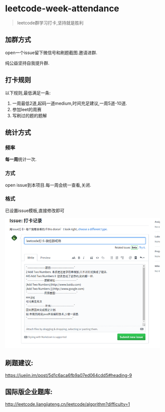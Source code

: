 # leetcode-week-attendance
> leetcode群学习打卡,坚持就是胜利

## 加群方式

open一个issue留下微信号和刷题截图.邀请进群.

纯公益坚持自我提升群.

##  打卡规则

以下规则,最低满足一条:

1. 一周最低2道,起码一道medium,时间充足建议,一周5道-10道.
2. 参加leet的周赛
3. 写刷过的题的题解

## 统计方式

### 频率

**每一周**统计一次.

### 方式

open issue到本项目.每一周会统一查看,关闭.

### 格式

已设置issue模板,直接修改即可

![1566150414776](assets/README/1566150414776.png)


## 刷题建议:

https://juejin.im/post/5d1c6aca6fb9a07ed064cdd5#heading-9

## 国际版企业题库:

http://leetcode.liangjiateng.cn/leetcode/algorithm?difficulty=1











